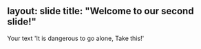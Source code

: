layout: slide
title: "Welcome to our second slide!"
---
Your text
'It is dangerous to go alone, Take this!'
